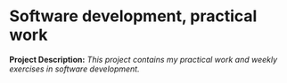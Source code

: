 # Software development, practical work

**Project Description:** *This project contains my practical work and weekly exercises in software development.*